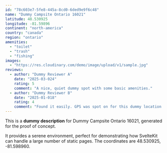 ```yaml
---
id: "78c603e7-5fe8-445a-8cd0-6ded9e9f6c48"
name: "Dummy Campsite Ontario 16021"
latitude: 48.530925
longitude: -81.59896
continent: "north-america"
country: "canada"
region: "ontario"
amenities:
  - "toilet"
  - "trash"
  - "fishing"
images:
  - "https://res.cloudinary.com/demo/image/upload/v1/sample.jpg"
reviews:
  - author: "Dummy Reviewer A"
    date: "2025-03-024"
    rating: 5
    comment: "A nice, quiet dummy spot with some basic amenities."
  - author: "Dummy Reviewer B"
    date: "2025-01-018"
    rating: 4
    comment: "Found it easily. GPS was spot on for this dummy location."
---
```


This is a **dummy description** for Dummy Campsite Ontario 16021, generated for the proof of concept.

It provides a serene environment, perfect for demonstrating how SvelteKit can handle a large number of static pages. The coordinates are 48.530925, -81.598960.
